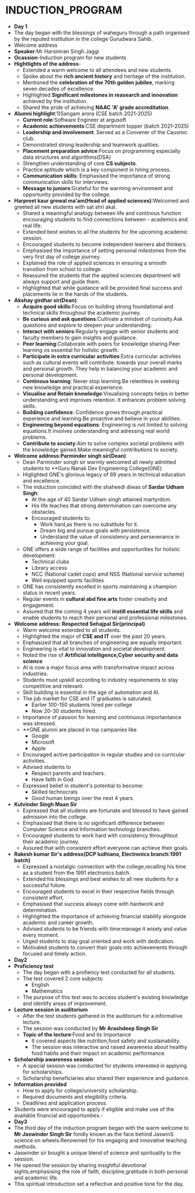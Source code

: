 # INDUCTION_PROGRAM
- **Day 1**
- The day began with the blessings of waheguru through a path organised by the reputed institution in the college Gurudwara Sahib.
- Welcome address
- **Speaker**:Mr Harsimran Singh Jaggi 
- **Ocassion**-Induction program for new students
- **Hightlights of the address**-
   - Extended a warm welcome to all attendees and new students.
   - Spoke about the **rich ancient history** and heritage of the institution.
   - Mentioned the **celebration of the 70th golden jubilee**, marking seven decades of excellence.
   - Highlighted **Significant milestones in reasearch and innovation** achieved by the institution.
   - Shared the pride of achieving **NAAC 'A' grade accreditation**.
 - **Alumni highlight**:1)Sangam arora (CSE batch 2021-2025)
   - **Current role**:Software Engineer at argusoft
   - **Academic achievements**:CSE department topper (batch 2021-2025)
   - **Leadership and involvement**: Served as a Convener of the Causmic club.
   - Demonstrated strong leadership and teamwork qualities.
   - **Placement preparation advice**:Focus on programming especially data structures and algorithms(DSA)
   - Strengthen understanding of core **CS subjects**.
   - Practice aptitude which is a key component in hiring process.
   - **Communication skills**: Emphasised the importance of strong communication skills for interviews.
   - **Message to juniors**:Grateful for the warming environment and opportunity provided by the college.
 - **Harpreet kaur grewal ma'am(Head of applied sciences)**:Welcomed and greeted all new students with sat shri akal.
   - Shared a meaningful analogy between life and continous function encouraging students to find connections between        - academics and real life.
   - Extended best wishes to all the students for the upcoming academic session.
   - Encouraged students to become independent learners abd thinkers.
   - Emphasised the importance of setting personal milestones from the very first day of college journey.
   - Explained the role of applied sciences in ensuring a smooth transition from school to college.
   - Reassured the students that the applied sciences department will always support and guide them.
   - Highlighted that while guidance will be provided final success and placements lie in the hands of the students.
 - **Akshay girdhar sir(Dean)**:
   - **Acquire good skills**:Focus on building strong foundational and technical skills throughout the academic journey.
   - **Be curious and ask questions**:Cultivate a mindset of curiosity.Ask questions and explore to deepen your                  understanding.
   - **Interact with seniors**:Regularly engage with senior students and faculty members to gain insights and guidance.
   - **Peer learning**:Collaborate with peers for knowledge sharing.Peer learning os essential for holistic growth.
   - **Participate in extra curricular activities**:Extra curricular activities such as cultural events will contribute.         towards your overall marks and personal growth.
       They help in balancing your academic and personal development.
   - **Continous learning**: Never stop learning.Be relentless in seeking new knowledge and practical experience.
   - **Visualise and Retain knowledge**:Visualising concepts helps in better understanding and improves retention.
       It enhances problem solving skills.
   - **Building confidence**: Confidence grows through practical experience and learning.Be proactive and believe in your        abilities.
   - **Engineering beyond equations**: Engineering is not limited to solving equations.It involves understanding and             adressing real world problems.
   - **Contribute to society**:Aim to solve complex societal problems with the knowledge gained.Make meaningful                  contributions to society.
 - **Welcome address:Parminder singh sir(Dean)**
   - Dean Parminder songh sir warmly welcomed all newly admitted students to **Guru Nanak Dev Engineering College(GNE)
   - Higlighted GNE's glorious legacy of 69 years in technical education and excellence.
   - The induction coincided with the shaheedi diwas of **Sardar Udham Singh**:
     - At the age of 40 Sardar Udham singh attained martyrdom.
     - His life teaches that strong determination can overcome any obstacles.
     - Encouraged students to:
       - Work hard,as there is no substitute for it.
       - Dream big and pursue goals with persistence.
       - Understand the value of consistency and perseverance in achieving your goal.
   - GNE offers a wide range of facilities and opportunities for holistic development:
       - Technical clubs
       - Library access
       - NCC (National cadet cops) amd NSS (National service scheme)
       - Well equipped sports facilities
    - GNE has consistently excelled in sports maintaining a champion status in recent years.
    - Regular events in **cultural abd fine arts** foster creativity and engagement.
    - Assured that the coming 4 years will **instill essential life skills** and enable students to reach their personal        and professional milestones.
 - **Welcome address: Respected Sehajpal Sir(principal)**
   - Warm welcome extended to all students.
   - Highlighted the major of **CSE and IT** over the past 20 years.
   - Enphasized that all branches of engineering are equally important.
   - Engineering is vital to innovation and societal development.
   - Noted the rise of **Artificial intelligence,Cyber security and data science**
   - AI is now a major focus area with transformative impact across industries.
   - Students must upskill according to industry requirements to stay competitive and relevant.
   - Skill building is essential in the age of automation and AI.
   - The job market for CSE and IT graduates is saturated.
     - Earlier 100-150 students hired per college
     - Now 20-30 students hired.
   - Importance of passion for learning and continuous importantance was stressed.
   - **GNE alumni are placed in top campanies like
     - Google
     - Microsoft
     - Apple
   - Encouraged active participation in regular studies and co curricular activities.
   - Advised students to
     - Respect parents and teachers.
     - Have faith in God.
   - Expressed belief in student's potential to become:
     - Skilled technocrats
     - Good human beings over the next 4 years.
  - **Kulvinder Singh Maan Sir**
    - Expressed that all students are fortunate and blessed to have gained admission into the college.
    - Emphasised that there is no significant difference between Computer Science and Information technology branches.
    - Encouraged students to work hard with consistency throughtout their academic journey.
    - Assured that with consistent effort everyone can achieve their goals.
  - **Rakesh kumar Sir's address(DCP ludhiana, Electronics branch:1991 batch)**
    - Expressed a nostalgic connection with the college,recalling his time as a student from the 1991 electronics batch.
    - Extended his blessings and best wishes to all new students for a successful future.
    - Encouraged students to excel in their respective fields through consistent effort.
    - Emphasised that success always come with hardwork and determination.
    - Highlighted the importance of achieving financial stability alongside academic and career growth.
    - Advised students to be friends with time:manage it wisely and value every moment.
    - Urged students to stay goal oriented and work with dedication.
    - Motivated students to convert their goals into achievements through focused and timely action.
- **Day2**
 - **Proficiency test**
    - The day began with a profiency test conducted for all students.
    - The test covered 2 core subjects:
      - English
      - Mathematics
    - The purpose of this test was to access student's existing knowledge and identify areas of improvement.
 - **Lecture session in auditorium**
    - After the test students gathered in the auditorium for a informative lecture.
    - The session was conducted by **Mr Arashdeep Singh Sir**
    - **Topic of the lecture**:Food and its Importance
      - It covered aspects like nutrition,food safety and sustainability.
      - The session was interactive and raised awareness about healthy food habits and their impact on academic                  performance.
 - **Scholarship awareness session**
    - A special session was conducted for stydents interested in applying for scholarships.
    - Scholarship beneficiaries also shared their experience and guidance.
 - **Information provided**
    - How to apply for college/university scholarship.
    - Required documents and elegibility criteria.
    - Deadlines and application process.
 - Students were encouraged to apply if eligible and make use of the 
   available financial aid opportunities.-
 - **Day3**
 - The third day of the induction program began with the warm welcome to **Mr Jaswinder Singh Sir** fondly known as the     face behind JaswinS science on wheels.Renowmed for his engaging and innovative teaching methods.
 - Jaswinder sir bought a unique blend of science and spirituality to the session.
 - He opened the session by sharing insightful devotional sights,emphasising the role of faith, discipline,gratitude in     both personal and academic life.
 - This spiritual introduction set a reflective and positive tone for the day.
    
